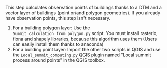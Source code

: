 This step calculates observation points of buildings thanks to a DTM and a vector layer of buildings (point or/and polygon geometries).
If you already have observation points, this step isn't necessary.
1. For a building polygon layer: Use the `Summit_calculation_from_polygon.py` script. You must install rasterio, fiona and shapely libraries, because this algorithm uses them (Users can easily install them thanks to anaconda) 
2. For a building point layer: Import the other two scripts in QGIS and use the `Local_summit_computing.py` QGIS plugin named "Local summit process around points" in the QGIS toolbox.
